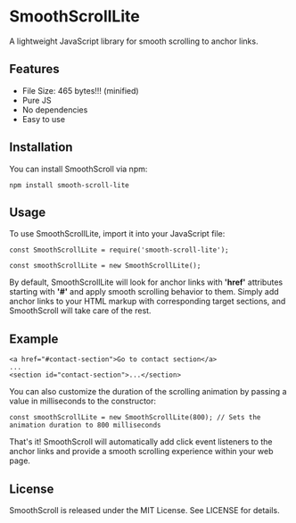 # SmoothScrollLite
A lightweight JavaScript library for smooth scrolling to anchor links.

## Features
- File Size: 465 bytes!!! (minified)
- Pure JS
- No dependencies
- Easy to use

## Installation
You can install SmoothScroll via npm:

```
npm install smooth-scroll-lite
```

## Usage
To use SmoothScrollLite, import it into your JavaScript file:

```
const SmoothScrollLite = require('smooth-scroll-lite');

const smoothScrollLite = new SmoothScrollLite();
```

By default, SmoothScrollLite will look for anchor links with **'href'** attributes starting with **'#'** and apply smooth scrolling behavior to them. Simply add anchor links to your HTML markup with corresponding target sections, and SmoothScroll will take care of the rest.

## Example

```
<a href="#contact-section">Go to contact section</a>
...
<section id="contact-section">...</section>
```
You can also customize the duration of the scrolling animation by passing a value in milliseconds to the constructor:

```
const smoothScrollLite = new SmoothScrollLite(800); // Sets the animation duration to 800 milliseconds
```

That's it! SmoothScroll will automatically add click event listeners to the anchor links and provide a smooth scrolling experience within your web page.

## License
SmoothScroll is released under the MIT License. See LICENSE for details.